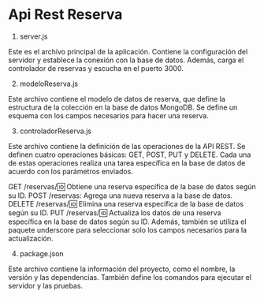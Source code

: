 # Api Rest Reserva

1. server.js

Este es el archivo principal de la aplicación. Contiene la configuración del servidor y establece la conexión con la base de datos. Además, carga el controlador de reservas y escucha en el puerto 3000.

2. modeloReserva.js

Este archivo contiene el modelo de datos de reserva, que define la estructura de la colección en la base de datos MongoDB. Se define un esquema con los campos necesarios para hacer una reserva.

3. controladorReserva.js

Este archivo contiene la definición de las operaciones de la API REST. Se definen cuatro operaciones básicas: GET, POST, PUT y DELETE. Cada una de estas operaciones realiza una tarea específica en la base de datos de acuerdo con los parámetros enviados.

GET /reservas/:id: Obtiene una reserva específica de la base de datos según su ID.
POST /reservas: Agrega una nueva reserva a la base de datos.
DELETE /reservas/:id: Elimina una reserva específica de la base de datos según su ID.
PUT /reservas/:id: Actualiza los datos de una reserva específica en la base de datos según su ID.
Además, también se utiliza el paquete underscore para seleccionar solo los campos necesarios para la actualización.

4. package.json

Este archivo contiene la información del proyecto, como el nombre, la versión y las dependencias. También define los comandos para ejecutar el servidor y las pruebas.
